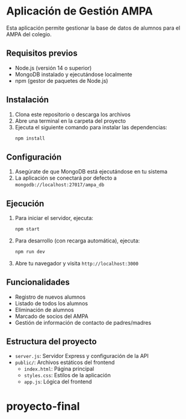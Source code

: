 # Aplicación de Gestión AMPA

Esta aplicación permite gestionar la base de datos de alumnos para el AMPA del colegio.

## Requisitos previos

- Node.js (versión 14 o superior)
- MongoDB instalado y ejecutándose localmente
- npm (gestor de paquetes de Node.js)

## Instalación

1. Clona este repositorio o descarga los archivos
2. Abre una terminal en la carpeta del proyecto
3. Ejecuta el siguiente comando para instalar las dependencias:
   ```bash
   npm install
   ```

## Configuración

1. Asegúrate de que MongoDB está ejecutándose en tu sistema
2. La aplicación se conectará por defecto a `mongodb://localhost:27017/ampa_db`

## Ejecución

1. Para iniciar el servidor, ejecuta:
   ```bash
   npm start
   ```
2. Para desarrollo (con recarga automática), ejecuta:
   ```bash
   npm run dev
   ```
3. Abre tu navegador y visita `http://localhost:3000`

## Funcionalidades

- Registro de nuevos alumnos
- Listado de todos los alumnos
- Eliminación de alumnos
- Marcado de socios del AMPA
- Gestión de información de contacto de padres/madres

## Estructura del proyecto

- `server.js`: Servidor Express y configuración de la API
- `public/`: Archivos estáticos del frontend
  - `index.html`: Página principal
  - `styles.css`: Estilos de la aplicación
  - `app.js`: Lógica del frontend
# proyecto-final
